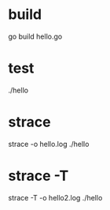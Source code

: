 # build
go build hello.go

# test
./hello

# strace
strace -o hello.log ./hello

# strace -T
strace -T -o hello2.log ./hello

